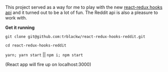 This project served as a way for me to play with the new [react-redux hooks api](https://react-redux.js.org/next/api/hooks) and it turned out to be a lot of fun. The Reddit api is also a pleasure to work with.

**Get it running**

`git clone git@github.com:trblackw/react-redux-hooks-reddit.git`

`cd react-redux-hooks-reddit`

`yarn; yarn start` || `npm i; npm start`

(React app will fire up on localhost:3000)
